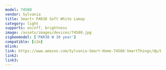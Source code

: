 ```yaml
---
model: 74580
vendor: Sylvania
title: Smart+ PAR38 Soft White Lamop
category: light
supports: on/off, brightness
image: /assets/images/devices/74580.jpg
zigbeemodel: ['PAR38 W 10 year']
compatible: [z2m]
mlink: 
link: https://www.amazon.com/Sylvania-Smart-Home-74580-SmartThings/dp/B071L2DM4J
link2: 
link3: 
---
```

